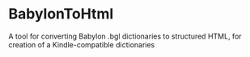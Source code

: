 BabylonToHtml
=============

A tool for converting Babylon .bgl dictionaries to structured HTML, for creation of a Kindle-compatible dictionaries